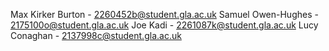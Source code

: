 Max Kirker Burton - 2260452b@student.gla.ac.uk
Samuel Owen-Hughes - 2175100o@student.gla.ac.uk
Joe Kadi - 2261087k@student.gla.ac.uk
Lucy Conaghan - 2137998c@student.gla.ac.uk
